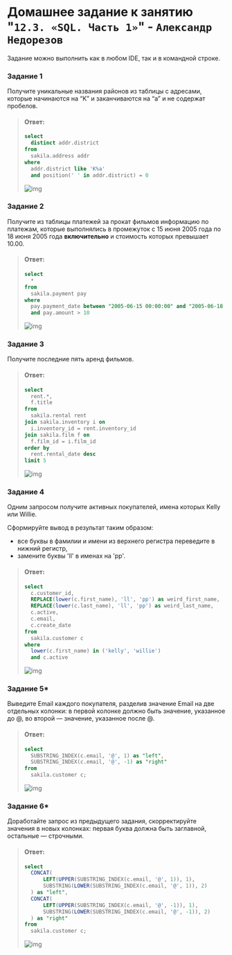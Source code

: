 # Домашнее задание к занятию "`12.3. «SQL. Часть 1»`" - `Александр Недорезов`

Задание можно выполнить как в любом IDE, так и в командной строке.

### Задание 1

Получите уникальные названия районов из таблицы с адресами, которые начинаются на “K” и заканчиваются на “a” и не содержат пробелов.

> #### Ответ: 
> ```sql
> select 
>   distinct addr.district 
> from 
>   sakila.address addr 
> where 
>   addr.district like 'K%a' 
>   and position(' ' in addr.district) = 0
> 
> ```  
> ![img](https://github.com/smutosey/sys-netology-hw/12-03-sql1/img/1-01.png)  

### Задание 2

Получите из таблицы платежей за прокат фильмов информацию по платежам, которые выполнялись в промежуток с 15 июня 2005 года по 18 июня 2005 года **включительно** и стоимость которых превышает 10.00.

> #### Ответ: 
> ```sql
> select
> 	*
> from
> 	sakila.payment pay
> where
> 	pay.payment_date between "2005-06-15 00:00:00" and "2005-06-18 23:59:59"
> 	and pay.amount > 10
> ```  
> ![img](https://github.com/smutosey/sys-netology-hw/12-03-sql1/img/2-01.png) 


### Задание 3

Получите последние пять аренд фильмов.

> #### Ответ: 
> ```sql
> select
> 	rent.*,
> 	f.title
> from
> 	sakila.rental rent
> join sakila.inventory i on
> 	i.inventory_id = rent.inventory_id
> join sakila.film f on
> 	f.film_id = i.film_id
> order by
> 	rent.rental_date desc
> limit 5
> ```  
> ![img](https://github.com/smutosey/sys-netology-hw/12-03-sql1/img/3-01.png) 

### Задание 4

Одним запросом получите активных покупателей, имена которых Kelly или Willie. 

Сформируйте вывод в результат таким образом:
- все буквы в фамилии и имени из верхнего регистра переведите в нижний регистр,
- замените буквы 'll' в именах на 'pp'.

> #### Ответ: 
> ```sql
> select
> 	c.customer_id,
> 	REPLACE(lower(c.first_name), 'll', 'pp') as weird_first_name,
> 	REPLACE(lower(c.last_name), 'll', 'pp') as weird_last_name,
> 	c.active,
> 	c.email,
> 	c.create_date
> from
> 	sakila.customer c
> where
> 	lower(c.first_name) in ('kelly', 'willie')
> 	and c.active
> ```  
> ![img](https://github.com/smutosey/sys-netology-hw/12-03-sql1/img/4-01.png) 

### Задание 5*

Выведите Email каждого покупателя, разделив значение Email на две отдельных колонки: в первой колонке должно быть значение, указанное до @, во второй — значение, указанное после @.

> #### Ответ: 
> ```sql
> select
> 	SUBSTRING_INDEX(c.email, '@', 1) as "left",
> 	SUBSTRING_INDEX(c.email, '@', -1) as "right"
> from
> 	sakila.customer c;
> ```  
> ![img](https://github.com/smutosey/sys-netology-hw/12-03-sql1/img/5-01.png) 


### Задание 6*

Доработайте запрос из предыдущего задания, скорректируйте значения в новых колонках: первая буква должна быть заглавной, остальные — строчными.

> #### Ответ: 
> ```sql
> select
> 	CONCAT(
> 		LEFT(UPPER(SUBSTRING_INDEX(c.email, '@', 1)), 1), 
> 		SUBSTRING(LOWER(SUBSTRING_INDEX(c.email, '@', 1)), 2)
> 	) as "left",
> 	CONCAT(
> 		LEFT(UPPER(SUBSTRING_INDEX(c.email, '@', -1)), 1), 
> 		SUBSTRING(LOWER(SUBSTRING_INDEX(c.email, '@', -1)), 2)
> 	) as "right"
> from
> 	sakila.customer c;
> ```  
> ![img](https://github.com/smutosey/sys-netology-hw/12-03-sql1/img/6-01.png) 